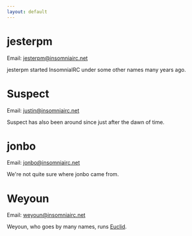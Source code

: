 ```yaml
---
layout: default
---
```


# jesterpm
Email: <jesterpm@insomniairc.net>

jesterpm started InsomniaIRC under some other names many years ago.


# Suspect
Email: <justin@insomniairc.net>

Suspect has also been around since just after the dawn of time.


# jonbo
Email: <jonbo@insomniairc.net>

We're not quite sure where jonbo came from.


# Weyoun
Email: <weyoun@insomniairc.net>

Weyoun, who goes by many names, runs [Euclid](servers.html).


